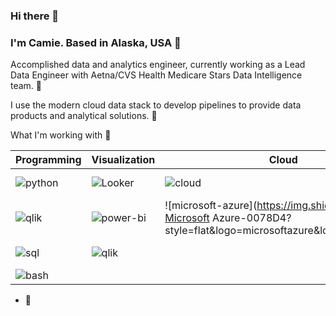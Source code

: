 ### Hi there 👋

### I'm Camie. Based in Alaska, USA 📍
Accomplished data and analytics engineer, currently working as a Lead Data Engineer with Aetna/CVS Health Medicare Stars Data Intelligence team. 🔨

I use the modern cloud data stack to develop pipelines to provide data products and analytical solutions. 🌱

What I'm working with 🧠

| Programming | Visualization | Cloud          | DevOps        | Databases  |
| ----------- | ------------- | -------------- | --------------|------------|
| ![python](https://img.shields.io/badge/Python-3776AB?style=flat-square&logo=python&logoColor=white)  | ![Looker](https://img.shields.io/badge/-Looker-4285F4?style=flat&logo=looker&logoColor=white) | ![cloud](https://img.shields.io/badge/Google_Cloud-4285F4?style=flat-square&logo=googlecloud&logoColor=white)       | ![docker](https://img.shields.io/badge/Docker-2496ED?style=flat-square&logo=docker&logoColor=white)        | ![bigquery](https://img.shields.io/badge/BigQuery-669DF6?style=flat-square&logo=googlebigquery&logoColor=white) |
| ![qlik](https://img.shields.io/badge/-Qlik-009848?style=flat&logo=qlik&logoColor=white) | ![power-bi](https://img.shields.io/badge/Power_BI-F2C811?style=flat-square&logo=powerbi&logoColor=white) | ![microsoft-azure](https://img.shields.io/badge/-Microsoft Azure-0078D4?style=flat&logo=microsoftazure&logoColor=white) | ![github](https://img.shields.io/badge/GitHub_Actions-181717?style=flat-square&logo=github&logoColor=white)|  ![sqlserver](https://img.shields.io/badge/Microsoft_SQL_Server-CC2927?style=flat-square&logo=streamlit&logoColor=white)  |
| ![sql](https://img.shields.io/badge/SQL-003B57?style=flat-square&logo=sqlite&logoColor=white) | ![qlik](https://img.shields.io/badge/-Qlik-009848?style=flat&logo=qlik&logoColor=white) | | ![terraform](https://img.shields.io/badge/Terraform-844FBA?style=flat-square&logo=terraform&logoColor=white) | ![postgres](https://img.shields.io/badge/PostgreSQL-4169E1?style=flat-square&logo=postgresql&logoColor=white) |
| ![bash](https://img.shields.io/badge/Bash-4EAA25?style=flat-square&logo=gnubash&logoColor=white) | | |

- 👀 



<!---
camieelaine/camieelaine is a ✨ special ✨ repository because its `README.md` (this file) appears on your GitHub profile.
You can click the Preview link to take a look at your changes.
--->
